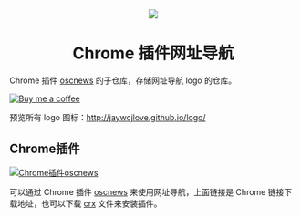 <div align="center">
  <a href="https://jaywcjlove.github.io/dev-site">
    <img src="./oscnews.png">
  </a>
  <h1>Chrome 插件网址导航</h1>
</div>

Chrome 插件 [oscnews](https://github.com/jaywcjlove/oscnews) 的子仓库，存储网址导航 logo 的仓库。

[![Buy me a coffee](https://img.shields.io/badge/Buy%20me%20a%20coffee-048754?logo=buymeacoffee)](https://jaywcjlove.github.io/#/sponsor)

预览所有 logo 图标：http://jaywcjlove.github.io/logo/

## Chrome插件

[![Chrome插件oscnews](http://jaywcjlove.github.io/sb/download/chrome-web-store.svg)](https://chrome.google.com/webstore/detail/oscnews/iheapfheanfjcemgneblljhaebonakbg)

可以通过 Chrome 插件 [oscnews](https://github.com/jaywcjlove/oscnews) 来使用网址导航，上面链接是 Chrome 链接下载地址，也可以下载 [crx](https://github.com/jaywcjlove/oscnews/releases) 文件来安装插件。